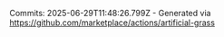 Commits: 2025-06-29T11:48:26.799Z - Generated via https://github.com/marketplace/actions/artificial-grass
<br>
